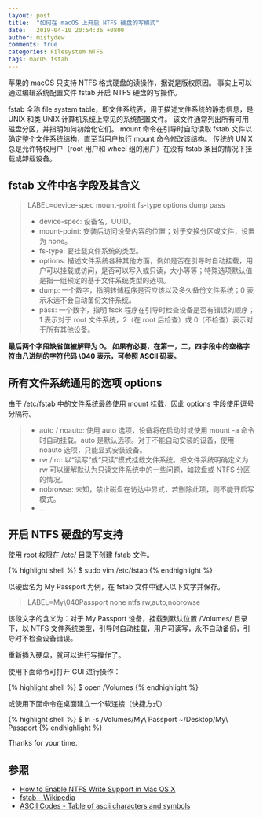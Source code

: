 ```yaml
---
layout: post
title:  "如何在 macOS 上开启 NTFS 硬盘的写模式"
date:   2019-04-10 20:54:36 +0800
author: mistydew
comments: true
categories: Filesystem NTFS
tags: macOS fstab
---
```

苹果的 macOS 只支持 NTFS 格式硬盘的读操作，据说是版权原因。
事实上可以通过编辑系统配置文件 fstab 开启 NTFS 硬盘的写操作。

fstab 全称 file system table，即文件系统表，用于描述文件系统的静态信息，是 UNIX 和类 UNIX 计算机系统上常见的系统配置文件。
该文件通常列出所有可用磁盘分区，并指明如何初始化它们。
mount 命令在引导时自动读取 fstab 文件以确定整个文件系统结构，直至当用户执行 mount 命令修改该结构。
传统的 UNIX 总是允许特权用户（root 用户和 wheel 组的用户）在没有 fstab 条目的情况下挂载或卸载设备。

## fstab 文件中各字段及其含义

> LABEL=device-spec mount-point fs-type options dump pass
> * device-spec: 设备名，UUID。
> * mount-point: 安装后访问设备内容的位置；对于交换分区或文件，设置为 none。
> * fs-type: 要挂载文件系统的类型。
> * options: 描述文件系统各种其他方面，例如是否在引导时自动挂载，用户可以挂载或访问，是否可以写入或只读，大小等等；特殊选项默认值是指一组预定的基于文件系统类型的选项。
> * dump: 一个数字，指明转储程序是否应该以及多久备份文件系统；0 表示永远不会自动备份文件系统。
> * pass: 一个数字，指明 fsck 程序在引导时检查设备是否有错误的顺序；1 表示对于 root 文件系统，2（在 root 后检查）或 0（不检查）表示对于所有其他设备。

**最后两个字段缺省值被解释为 0。
如果有必要，在第一，二，四字段中的空格字符由八进制的字符代码 \040 表示，可参照 ASCII 码表。**

## 所有文件系统通用的选项 options

由于 /etc/fstab 中的文件系统最终使用 mount 挂载，因此 options 字段使用逗号分隔符。

> * auto / noauto: 使用 auto 选项，设备将在启动时或使用 mount -a 命令时自动挂载。auto 是默认选项。对于不能自动安装的设备，使用 noauto 选项，只能显式安装设备。
> * rw / ro: 以“读写”或“只读”模式挂载文件系统。把文件系统明确定义为 rw 可以缓解默认为只读文件系统中的一些问题，如软盘或 NTFS 分区的情况。
> * nobrowse: 未知，禁止磁盘在访达中显式，若删除此项，则不能开启写模式。
> * ...

## 开启 NTFS 硬盘的写支持

使用 root 权限在 /etc/ 目录下创建 fstab 文件。

{% highlight shell %}
$ sudo vim /etc/fstab
{% endhighlight %}

以硬盘名为 My Passport 为例，在 fstab 文件中键入以下文字并保存。

> LABEL=My\040Passport none ntfs rw,auto,nobrowse

该段文字的含义为：对于 My Passport 设备，挂载到默认位置 /Volumes/ 目录下，以 NTFS 文件系统类型，引导时自动挂载，用户可读写，永不自动备份，引导时不检查设备错误。

重新插入硬盘，就可以进行写操作了。

使用下面命令可打开 GUI 进行操作：

{% highlight shell %}
$ open /Volumes
{% endhighlight %}

或使用下面命令在桌面建立一个软连接（快捷方式）：

{% highlight shell %}
$ ln -s /Volumes/My\ Passport ~/Desktop/My\ Passport
{% endhighlight %}

Thanks for your time.

## 参照

* [How to Enable NTFS Write Support in Mac OS X](http://osxdaily.com/2013/10/02/enable-ntfs-write-support-mac-os-x)
* [fstab - Wikipedia](https://en.wikipedia.org/wiki/Fstab)
* [ASCII Codes - Table of ascii characters and symbols](https://ascii.cl)
